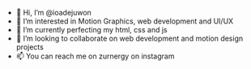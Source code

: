 - 👋 Hi, I’m @ioadejuwon
- 👀 I’m interested in Motion Graphics, web development and UI/UX
- 🌱 I’m currently perfecting my html, css and js
- 💞️ I’m looking to collaborate on web development and motion design projects
- 📫 You can reach me on zurnergy on instagram

<!---
ioadejuwon/ioadejuwon is a ✨ special ✨ repository because its `README.md` (this file) appears on your GitHub profile.
You can click the Preview link to take a look at your changes.
--->
